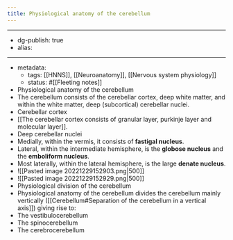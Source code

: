 ```yaml
---
title: Physiological anatomy of the cerebellum
---
```


- --
- dg-publish: true
- alias:
- --
- metadata:
	- tags: [[HNNS]], [[Neuroanatomy]], [[Nervous system physiology]]
	- status: #[[Fleeting notes]]
- Physiological anatomy of the cerebellum
- The cerebellum consists of the cerebellar cortex, deep white matter, and within the white matter, deep (subcortical) cerebellar nuclei.
- Cerebellar cortex
- [[The cerebellar cortex consists of granular layer, purkinje layer and molecular layer]].
- Deep cerebellar nuclei
- Medially, within the vermis, it consists of **fastigal nucleus**.
- Lateral, within the intermediate hemisphere, is the **globose nucleus** and the **emboliform nucleus**.
- Most laterally, within the lateral hemisphere, is the large **denate nucleus**.
- ![[Pasted image 20221229152903.png|500]]
- ![[Pasted image 20221229152929.png|500]]
- Physiological division of the cerebellum
- Physiological anatomy of the cerebellum divides the cerebellum mainly vertically ([[Cerebellum#Separation of the cerebellum in a vertical axis]]) giving rise to:
- The vestibulocerebellum
- The spinocerebellum
- The cerebrocerebellum